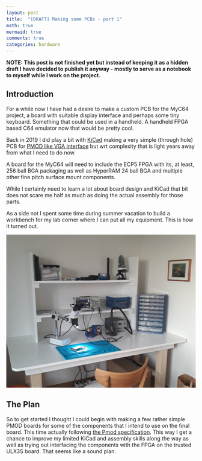 ```yaml
---
layout: post
title:  "[DRAFT] Making some PCBs - part 1"
math: true
mermaid: true
comments: true
categories: hardware
---
```


**NOTE: This post is not finished yet but instead of keeping it as a hidden
draft I have decided to publish it anyway - mostly to serve as a notebook
to myself while I work on the project.**

## Introduction

For a while now I have had a desire to make a custom PCB for the MyC64 project,
a board with suitable display interface and perhaps some tiny keyboard.
Something that could be used in a handheld. A handheld FPGA based C64 emulator
now that would be pretty cool.

Back in 2019 I did play a bit with [KiCad](https://www.kicad.org/) making a
very simple (through hole) PCB for [PMOD like VGA
interface](https://github.com/markus-zzz/myvgapmod) but wrt complexity that is
light years away from what I need to do now.

A board for the MyC64 will need to include the ECP5 FPGA with its, at least,
256 ball BGA packaging as well as HyperRAM 24 ball BGA and multiple other fine
pitch surface mount components.

While I certainly need to learn a lot about board design and KiCad that bit
does not scare me half as much as doing the actual assembly for those parts.

As a side not I spent some time during summer vacation to build a workbench for
my lab corner where I can put all my equipment. This is how it turned out.

![Workbench](/download/pcb/workbench.jpg)

## The Plan

So to get started I thought I could begin with making a few rather simple PMOD
boards for some of the components that I intend to use on the final board. This
time actually following [the Pmod
specification](https://www.digilentinc.com/Pmods/Digilent-Pmod_%20Interface_Specification.pdf).
This way I get a chance to improve my limited KiCad and assembly skills along
the way as well as trying out interfacing the components with the FPGA on the
trusted ULX3S board. That seems like a sound plan.
